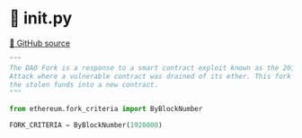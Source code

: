 # 🐍 __init__.py

[🐙 GitHub source](https://github.com/ethereum/execution-specs/blob/c5415056a4a7066906f67c203ec5364a9de8e017/src/ethereum/dao_fork/__init__.py)

```python
"""
The DAO Fork is a response to a smart contract exploit known as the 2016 DAO
Attack where a vulnerable contract was drained of its ether. This fork recovers
the stolen funds into a new contract.
"""

from ethereum.fork_criteria import ByBlockNumber

FORK_CRITERIA = ByBlockNumber(1920000)
```
